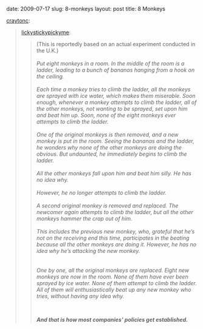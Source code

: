 date: 2009-07-17
slug: 8-monkeys
layout: post
title: 8 Monkeys


<p><a href="http://craytonc.tumblr.com/post/143547773/the-8-monkeys" target="_blank">craytonc</a>:</p>



<blockquote><p><a href="http://lickystickypickyme.tumblr.com/post/143538138" target="_blank">lickystickypickyme</a>:</p>

<blockquote>

<p>(This is reportedly based on an actual experiment conducted in the U.K.)<br/><br/><i>Put eight monkeys in a room. In the middle of the room is a ladder, leading to a bunch of bananas hanging from a hook on the ceiling.<br/><br/> Each time a monkey tries to climb the ladder, all the monkeys are sprayed with ice water, which makes them miserable. Soon enough, whenever a monkey attempts to climb the ladder, all of the other monkeys, not wanting to be sprayed, set upon him and beat him up. Soon, none of the eight monkeys ever attempts to climb the ladder.<br/><br/> One of the original monkeys is then removed, and a new monkey is put in the room. Seeing the bananas and the ladder, he wonders why none of the other monkeys are doing the obvious. But undaunted, he immediately begins to climb the ladder.<br/><br/> All the other monkeys fall upon him and beat him silly. He has no idea why.<br/><br/> However, he no longer attempts to climb the ladder.<br/><br/> A second original monkey is removed and replaced. The newcomer again attempts to climb the ladder, but all the other monkeys hammer the crap out of him.<br/><br/> This includes the previous new monkey, who, grateful that he’s not on the receiving end this time, participates in the beating because all the other monkeys are doing it. However, he has no idea why he’s attacking the new monkey.<br/><br/><br/> One by one, all the original monkeys are replaced. Eight new monkeys are now in the room. None of them have ever been sprayed by ice water. None of them attempt to climb the ladder. All of them will enthusiastically beat up any new monkey who tries, without having any idea why.</i></p>

<p><i><br/></i></p>

<p><i><b>And that is how most companies’ policies get established.</b></i></p>

</blockquote></blockquote>

